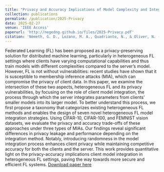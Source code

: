 ```yaml
---
title: "Privacy and Accuracy Implications of Model Complexity and Integration in Heterogeneous Federated Learning"
collection: publications
permalink: /publication/2025-Privacy
date: 2025-02-27
venue: 'IEEE Access'
paperurl: 'http://negedng.github.io/files/2025-Privacy.pdf'
citation: 'Németh, G. D., Lozano, M. A., Quadrianto, N., & Oliver, N. (2025). &quot; Privacy and Accuracy Implications of Model Complexity and Integration in Heterogeneous Federated Learning&quot; <i>IEEE Access</i> 10.1109/ACCESS.2025.3546478'
---
```

Federated Learning (FL) has been proposed as a privacy-preserving solution for distributed machine learning, particularly in heterogeneous FL settings where clients have varying computational capabilities and thus train models with different complexities compared to the server’s model. However, FL is not without vulnerabilities: recent studies have shown that it is susceptible to membership inference attacks (MIA), which can compromise the privacy of client data. In this paper, we examine the intersection of these two aspects, heterogeneous FL and its privacy vulnerabilities, by focusing on the role of client model integration, the process through which the server integrates parameters from clients’ smaller models into its larger model. To better understand this process, we first propose a taxonomy that categorizes existing heterogeneous FL methods and enables the design of seven novel heterogeneous FL model integration strategies. Using CIFAR-10, CIFAR-100, and FEMNIST vision datasets, we evaluate the privacy and accuracy trade-offs of these approaches under three types of MIAs. Our findings reveal significant differences in privacy leakage and performance depending on the integration method. Notably, introducing randomness in the model integration process enhances client privacy while maintaining competitive accuracy for both the clients and the server. This work provides quantitative light on the privacy-accuracy implications client model integration in heterogeneous FL settings, paving the way towards more secure and efficient FL systems.
[Download paper here](http://negedng.github.io/files/2022-Snapshot.pdf)

